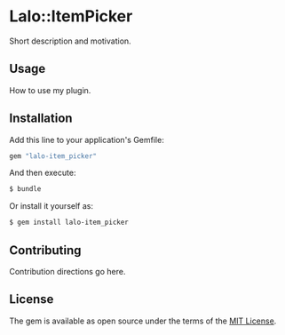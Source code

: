 # Lalo::ItemPicker
Short description and motivation.

## Usage
How to use my plugin.

## Installation
Add this line to your application's Gemfile:

```ruby
gem "lalo-item_picker"
```

And then execute:
```bash
$ bundle
```

Or install it yourself as:
```bash
$ gem install lalo-item_picker
```

## Contributing
Contribution directions go here.

## License
The gem is available as open source under the terms of the [MIT License](https://opensource.org/licenses/MIT).
